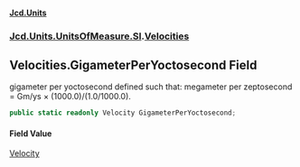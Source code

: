 #### [Jcd.Units](index 'index')
### [Jcd.Units.UnitsOfMeasure.SI](Jcd.Units.UnitsOfMeasure.SI 'Jcd.Units.UnitsOfMeasure.SI').[Velocities](Velocities 'Jcd.Units.UnitsOfMeasure.SI.Velocities')

## Velocities.GigameterPerYoctosecond Field

gigameter per yoctosecond defined such that: megameter per zeptosecond = Gm/ys × (1000.0)/(1.0/1000.0).

```csharp
public static readonly Velocity GigameterPerYoctosecond;
```

#### Field Value
[Velocity](Velocity 'Jcd.Units.UnitTypes.Velocity')